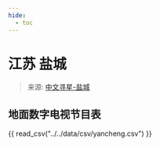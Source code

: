```yaml
---
hide:
  - toc
---
```


# 江苏 盐城

> 来源: [中文寻星-盐城](http://dtmb.saoing.com/yancheng.htm)

## 地面数字电视节目表

{{ read_csv("../../data/csv/yancheng.csv") }}
